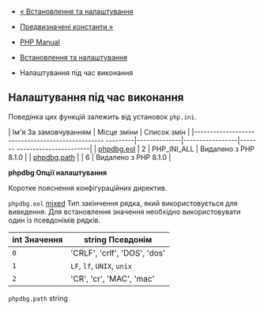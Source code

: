- [« Встановлення та налаштування](phpdbg.setup.md)
- [Предвизначені константи »](phpdbg.constants.md)

- [PHP Manual](index.md)
- [Встановлення та налаштування](phpdbg.setup.md)
- Налаштування під час виконання

## Налаштування під час виконання

Поведінка цих функцій залежить від установок `php.ini`.

| Ім'я За замовчуванням | Місце зміни | Список змін |
|------------------------------------------------- ---------|--------------|-----------------|------- -----------------------|
| [phpdbg.eol](phpdbg.configuration.md#ini.phpdbg.eol) | 2 | PHP_INI_ALL | Видалено з PHP 8.1.0 |
| [phpdbg.path](phpdbg.configuration.md#ini.phpdbg.path) | | 6 | Видалено з PHP 8.1.0 |

**phpdbg Опції налаштування**

Коротке пояснення конфігураційних директив.

`phpdbg.eol` [mixed](language.types.declarations.md#language.types.declarations.mixed)
Тип закінчення рядка, який використовується для виведення. Для встановлення значення
необхідно використовувати один із псевдонімів рядків.

| int Значення | string Псевдонім |
|--------------|------------------------------|
| `0` | 'CRLF', 'crlf', 'DOS', 'dos' |
| `1` | `LF`, `lf`, `UNIX`, `unix` |
| `2` | 'CR', 'cr', 'MAC', 'mac' |

`phpdbg.path` string
